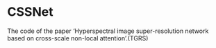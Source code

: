 # CSSNet

The code of the paper ‘Hyperspectral image super-resolution network based on cross-scale non-local attention’.(TGRS)
